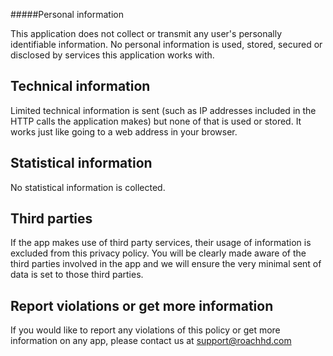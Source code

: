 #####Personal information

This application does not collect or transmit any user's personally identifiable information. No personal information is used, stored, secured or disclosed by services this application works with. 

Technical information
-----
Limited technical information is sent (such as IP addresses included in the HTTP calls the application makes) but none of that is used or stored. It works just like going to a web address in your browser.

Statistical information
-----
No statistical information is collected.
  
Third parties
------
If the app makes use of third party services, their usage of information is excluded from this privacy policy. You will be clearly made aware of the third parties involved in the app and we will ensure the very minimal sent of data is set to those third parties.

Report violations or get more information
----
If you would like to report any violations of this policy or get more information on any app, please contact us at support@roachhd.com
